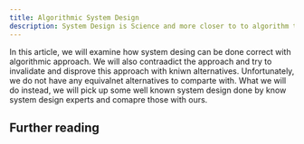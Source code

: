 ```yaml
---
title: Algorithmic System Design
description: System Design is Science and more closer to to algorithm than we think.
---
```


In this article, we will examine how system desing can be done correct with algorithmic approach. We will also contraadict the approach and try to invalidate and disprove this approach with kniwn alternatives. Unfortunately, we do not have any equivalnet alternatives to comparte with. What we will do instead, we will pick up some well known system design done by know system design experts and comapre those with ours.


## Further reading

